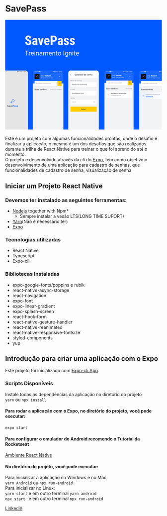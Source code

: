 # SavePass

![Capa_projeto](./.github/Capa.png)
\
\
Este é um projeto com algumas funcionalidades prontas, onde o desafio é finalizar a aplicação, o mesmo é um dos desafios que são realizados durante a trilha de React Native para treinar o que foi aprendido até o momento.\
O projeto e desenvolvido através da cli do [Expo](https://docs.expo.dev/), tem como objetivo o desenvolvimento de uma aplicação para cadastro de senhas, que funcionalidades de cadastro de senha, visualização de senha.

## Iniciar um Projeto React Native
### Devemos ter instalado as seguintes ferramentas:
* [Nodejs](https://nodejs.org/en/) together with Npm*
    * Sempre instalar a vesão LTS(LONG TIME SUPORT)
* [Yarn](https://yarnpkg.com/)(Não é necessário ter)
* [Expo](https://docs.expo.dev/)

### Tecnologias utilizadas
* React Native
* Typescript
* Expo-cli

### Bibliotecas Instaladas
* expo-google-fonts/poppins e rubik
* react-native-async-storage
* react-navigation
* expo-font
* expo-linear-gradient
* expo-splash-screen
* react-hook-form
* react-native-gesture-handler
* react-native-reanimated
* react-native-responsive-fontsize
* styled-components
* yup

## Introdução para criar uma aplicação com o Expo
Este projeto foi inicializado com [Expo-cli App](https://docs.expo.dev/get-started/create-a-new-app/).

### Scripts Disponíveis
Instale todas as dependências da aplicação no diretório do projeto\
`yarn` ou `npx install`
#### Para rodar a aplicação com o Expo, no diretório do projeto, você pode executar:
`expo start`

#### Para configurar o emulador do Android recomendo o Tutorial da Rocketseat 
[Ambiente React Native](https://react-native.rocketseat.dev/)
#### No diretório do projeto, você pode executar:
Para inicializar a aplicação no Windows e no Mac:\
`yarn Android` ou `npx run-android`\
Para inicializar no Linux:\
`yarn start` e em outro terminal `yarn android`\
`npx start ` e em outro terminal `npx run-android`

[Linkedin](www.linkedin.com/in/rafael-rocha-dos-santos-7b133410b)